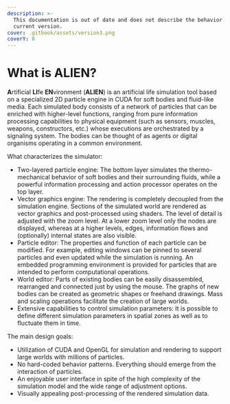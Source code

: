 ```yaml
---
description: >-
  This documentation is out of date and does not describe the behavior of the
  current version.
cover: .gitbook/assets/version3.png
coverY: 0
---
```


# What is ALIEN?

**A**rtificial **LI**fe **EN**vironment (**ALIEN**) is an artificial life simulation tool based on a specialized 2D particle engine in CUDA for soft bodies and fluid-like media. Each simulated body consists of a network of particles that can be enriched with higher-level functions, ranging from pure information processing capabilities to physical equipment (such as sensors, muscles, weapons, constructors, etc.) whose executions are orchestrated by a signaling system. The bodies can be thought of as agents or digital organisms operating in a common environment.

What characterizes the simulator:

* Two-layered particle engine: The bottom layer simulates the thermo-mechanical behavior of soft bodies and their surrounding fluids, while a powerful information processing and action processor operates on the top layer.
* Vector graphics engine: The rendering is completely decoupled from the simulation engine. Sections of the simulated world are rendered as vector graphics and post-processed using shaders. The level of detail is adjusted with the zoom level. At a lower zoom level only the nodes are displayed, whereas at a higher levels, edges, information flows and (optionally) internal states are also visible.
* Particle editor: The properties and function of each particle can be modified. For example, editing windows can be pinned to several particles and even updated while the simulation is running. An embedded programming environment is provided for particles that are intended to perform computational operations.
* World editor: Parts of existing bodies can be easily disassembled, rearranged and connected just by using the mouse. The graphs of new bodies can be created as geometric shapes or freehand drawings. Mass and scaling operations facilitate the creation of large worlds.
* Extensive capabilities to control simulation parameters: It is possible to define different simulation parameters in spatial zones as well as to fluctuate them in time.

The main design goals:

* Utilization of CUDA and OpenGL for simulation and rendering to support large worlds with millions of particles.
* No hard-coded behavior patterns. Everything should emerge from the interaction of particles.
* An enjoyable user interface in spite of the high complexity of the simulation model and the wide range of adjustment options.
* Visually appealing post-processing of the rendered simulation data.
